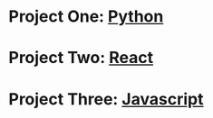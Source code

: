 # Project One: [Python](./ProjectOne/intro.md)

# Project Two: [React](./ProjectTwo/intro.md)

# Project Three: [Javascript](./ProjectThree/intro.md)

